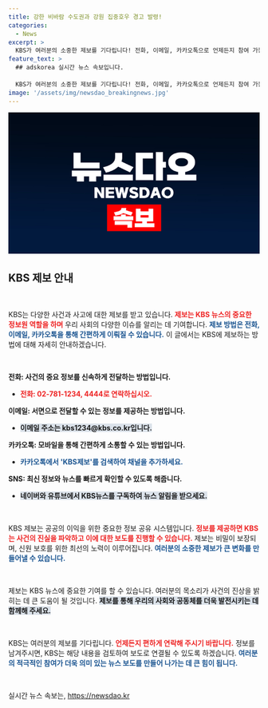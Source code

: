 ```yaml
---
title: 강한 비바람 수도권과 강원 집중호우 경고 발령!
categories:
  - News
excerpt: >
  KBS가 여러분의 소중한 제보를 기다립니다! 전화, 이메일, 카카오톡으로 언제든지 참여 가능하며, 우리 뉴스의 주인공이 되어보세요. 뉴스의 변화를 이끌 기회를 놓치지 마세요!
feature_text: >
  ## adskorea 실시간 뉴스 속보입니다.

  KBS가 여러분의 소중한 제보를 기다립니다! 전화, 이메일, 카카오톡으로 언제든지 참여 가능하며, 우리 뉴스의 주인공이 되어보세요. 뉴스의 변화를 이끌 기회를 놓치지 마세요!
image: '/assets/img/newsdao_breakingnews.jpg'
---
```


<p><img src="/assets/img/newsdao_breakingnews.jpg" alt="adskorea 속보" /></p>

<h2 data-ke-size="size26">KBS 제보 안내</h2>

<p data-ke-size="size16">&nbsp;</p>

<p>KBS는 다양한 사건과 사고에 대한 제보를 받고 있습니다. <b><span style="color: #ee2323;">제보는 KBS 뉴스의 중요한 정보원 역할을 하며</span></b> 우리 사회의 다양한 이슈를 알리는 데 기여합니다. <b><span style="color: #1a5490;">제보 방법은 전화, 이메일, 카카오톡을 통해 간편하게 이뤄질 수 있습니다.</span></b> 이 글에서는 KBS에 제보하는 방법에 대해 자세히 안내하겠습니다.</p>

<p data-ke-size="size16">&nbsp;</p>

<p><b>전화: 사건의 중요 정보를 신속하게 전달하는 방법입니다.</b> </p>

<ul>
  <li><b><span style="color: #ee2323;">전화: 02-781-1234, 4444로 연락하십시오.</span></b></li>
</ul>

<p><b>이메일: 서면으로 전달할 수 있는 정보를 제공하는 방법입니다.</b> </p>

<ul>
  <li><b><span style="background-color: #21538527;">이메일 주소는 kbs1234@kbs.co.kr입니다.</span></b></li>
</ul>

<p><b>카카오톡: 모바일을 통해 간편하게 소통할 수 있는 방법입니다.</b></p>

<ul>
  <li><b><span style="color: #1a5490;">카카오톡에서 'KBS제보'를 검색하여 채널을 추가하세요.</span></b></li>
</ul>

<p><b>SNS: 최신 정보와 뉴스를 빠르게 확인할 수 있도록 해줍니다.</b></p>

<ul>
  <li><b><span style="background-color: #21538527;">네이버와 유튜브에서 KBS뉴스를 구독하여 뉴스 알림을 받으세요.</span></b></li>
</ul>

<p data-ke-size="size16">&nbsp;</p>

<p>KBS 제보는 공공의 이익을 위한 중요한 정보 공유 시스템입니다. <b><span style="color: #ee2323;">정보를 제공하면 KBS는 사건의 진실을 파악하고 이에 대한 보도를 진행할 수 있습니다.</span></b> 제보는 비밀이 보장되며, 신원 보호를 위한 최선의 노력이 이루어집니다. <b><span style="color: #1a5490;">여러분의 소중한 제보가 큰 변화를 만들어낼 수 있습니다.</span></b></p>

<p data-ke-size="size16">&nbsp;</p>

<p>제보는 KBS 뉴스에 중요한 기여를 할 수 있습니다. 여러분의 목소리가 사건의 진상을 밝히는 데 큰 도움이 될 것입니다. <b><span style="background-color: #21538527;">제보를 통해 우리의 사회와 공동체를 더욱 발전시키는 데 함께해 주세요.</span></b> </p>

<p data-ke-size="size16">&nbsp;</p>

<p>KBS는 여러분의 제보를 기다립니다. <b><span style="color: #ee2323;">언제든지 편하게 연락해 주시기 바랍니다.</span></b> 정보를 남겨주시면, KBS는 해당 내용을 검토하여 보도로 연결될 수 있도록 하겠습니다. <b><span style="color: #1a5490;">여러분의 적극적인 참여가 더욱 의미 있는 뉴스 보도를 만들어 나가는 데 큰 힘이 됩니다.</span></b></p>

<p data-ke-size="size16">&nbsp;</p>
실시간 뉴스 속보는, <a href="https://newsdao.kr" rel="dofollow">https://newsdao.kr</a>


